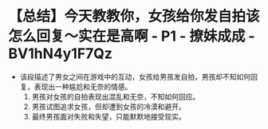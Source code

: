 # 【总结】今天教教你，女孩给你发自拍该怎么回复～实在是高啊 - P1 - 撩妹成成 - BV1hN4y1F7Qz

-   该段描述了男女之间在游戏中的互动，女孩给男孩发自拍，男孩却不知如何回复，表现出一种尴尬和无奈的情感。
    1.  男孩对女孩的自拍表现出混乱和无奈，不知如何回应。
    2.  男孩试图追求女孩，但却遭到女孩的冷漠和避开。
    3.  最终男孩面对失败和失望，只能默默地接受现实。